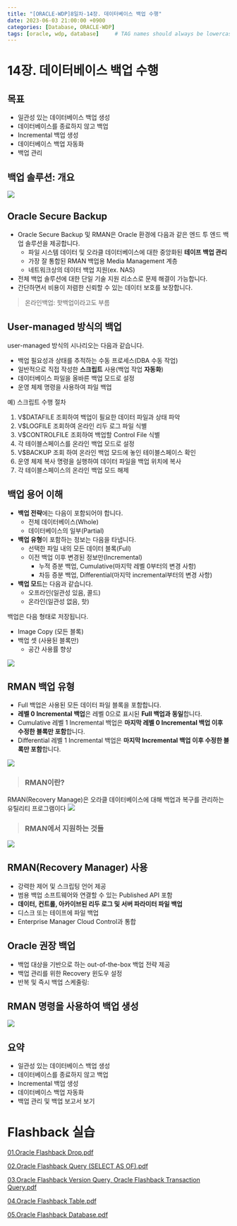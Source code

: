 ```yaml
---
title: "[ORACLE-WDP]8일차-14장. 데이터베이스 백업 수행"
date: 2023-06-03 21:00:00 +0900
categories: [Database, ORACLE-WDP]
tags: [oracle, wdp, database]     # TAG names should always be lowercase
---
```



# 14장. 데이터베이스 백업 수행

## 목표
- 일관성 있는 데이터베이스 백업 생성
- 데이터베이스를 종료하지 않고 백업
- Incremental 백업 생성
- 데이터베이스 백업 자동화
- 백업 관리

## 백업 솔루션: 개요
![](https://velog.velcdn.com/images/syshin0116/post/feb04f3c-6bab-4b95-92ce-3ba32679f00a/image.png)


## Oracle Secure Backup
- Oracle Secure Backup 및 RMAN은 Oracle 환경에 다음과 같은 엔드 투 엔드 백업 솔루션을 제공합니다.
	- 파일 시스템 데이터 및 오라클 데이터베이스에 대한 중앙화된 **테이프 백업 관리**
	- 가장 잘 통합된 RMAN 백업용 Media Management 계층
	- 네트워크상의 데이터 백업 지원(ex. NAS)
- 전체 백업 솔루션에 대한 단일 기술 지원 리소스로 문제 해결이 가능합니다.
- 간단하면서 비용이 저렴한 신뢰할 수 있는 데이터 보호를 보장합니다.

>온라인백업: 핫백업이라고도 부름

## User-managed 방식의 백업
user-managed 방식의 시나리오는 다음과 같습니다.
- 백업 필요성과 상태를 추적하는 수동 프로세스(DBA 수동 작업)
- 일반적으로 직접 작성한 **스크립트** 사용(백업 작업 **자동화**)
- 데이터베이스 파일을 올바른 백업 모드로 설정
- 운영 체제 명령을 사용하여 파일 백업

예) 스크립트 수행 절차
1. V$DATAFILE 조회하여 백업이 필요한 데이터 파일과 상태 파악
2. V$LOGFILE 조회하여 온라인 리두 로그 파일 식별
3. V$CONTROLFILE 조회하여 백업할 Control File 식별
4. 각 테이블스페이스를 온라인 백업 모드로 설정
5. V$BACKUP 조회 하여 온라인 백업 모드에 놓인 테이블스페이스 확인
6. 운영 체제 복사 명령을 실행하여 데이터 파일을 백업 위치에 복사
7. 각 테이블스페이스의 온라인 백업 모드 해제

## 백업 용어 이해
- **백업 전략**에는 다음이 포함되어야 합니다.
	- 전체 데이터베이스(Whole)
	- 데이터베이스의 일부(Partial)
- **백업 유형**이 포함하는 정보는 다음을 타냅니다.
	- 선택한 파일 내의 모든 데이터 블록(Full)
	- 이전 백업 이후 변경된 정보만(Incremental)
		- 누적 증분 백업, Cumulative(마지막 레벨 0부터의 변경 사항)
		- 차등 증분 백업, Differential(마지막 incremental부터의 변경 사항)
- **백업 모드**는 다음과 같습니다.
	- 오프라인(일관성 있음, 콜드)
	- 온라인(일관성 없음, 핫)

백업은 다음 형태로 저장됩니다.
- Image Copy (모든 블록)
- 백업 셋 (사용된 블록만)
	- 공간 사용률 향상
    
![](https://velog.velcdn.com/images/syshin0116/post/df74b9a3-0aa1-4d3f-b011-baa86f67e360/image.png)


## RMAN 백업 유형
- Full 백업은 사용된 모든 데이터 파일 블록을 포함합니다.
- **레벨 0 Incremental 백업**은 레벨 0으로 표시된 **Full 백업과 동일**합니다.
- Cumulative 레벨 1 Incremental 백업은 **마지막 레벨 0 Incremental 백업 이후 수정한 블록만 포함**합니다.
- Differential 레벨 1 Incremental 백업은 **마지막 Incremental 백업 이후 수정한 블록만 포함**합니다.

![](https://velog.velcdn.com/images/syshin0116/post/e64ce6eb-8308-4280-a616-aae0ea1a36ab/image.png)

> ### RMAN이란?
RMAN(Recovery Manage)은 오라클 데이터베이스에 대해 백업과 복구를 관리하는 유틸리티 프로그램이다
![](https://velog.velcdn.com/images/syshin0116/post/1ac59db9-3e38-4e62-9f96-0cade9c902a8/image.png)

> ### RMAN에서 지원하는 것들
![](https://velog.velcdn.com/images/syshin0116/post/e4e4cd9d-6a47-4537-825b-694c3fc07c4b/image.png)

## RMAN(Recovery Manager) 사용
- 강력한 제어 및 스크립팅 언어 제공
- 범용 백업 소프트웨어와 연결할 수 있는 Published API 포함
- **데이터, 컨트롤, 아카이브된 리두 로그 및 서버 파라미터 파일 백업**
- 디스크 또는 테이프에 파일 백업
- Enterprise Manager Cloud Control과 통합

## Oracle 권장 백업
- 백업 대상을 기반으로 하는 out-of-the-box 백업 전략 제공
- 백업 관리를 위한 Recovery 윈도우 설정
- 반복 및 즉시 백업 스케줄링:

## RMAN 명령을 사용하여 백업 생성
![](https://velog.velcdn.com/images/syshin0116/post/56df8977-eca8-4b9c-aa7e-90c43d2f76ee/image.png)

## 요약
- 일관성 있는 데이터베이스 백업 생성
- 데이터베이스를 종료하지 않고 백업
- Incremental 백업 생성
- 데이터베이스 백업 자동화
- 백업 관리 및 백업 보고서 보기

    
# Flashback 실습

[01.Oracle Flashback Drop.pdf](https://github.com/syshin0116/Study/files/11641851/01.Oracle.Flashback.Drop.pdf)

[02.Oracle Flashback Query (SELECT AS OF).pdf](https://github.com/syshin0116/Study/files/11641852/02.Oracle.Flashback.Query.SELECT.AS.OF.pdf)

[03.Oracle Flashback Version Query, Oracle Flashback Transaction Query.pdf](https://github.com/syshin0116/Study/files/11641853/03.Oracle.Flashback.Version.Query.Oracle.Flashback.Transaction.Query.pdf)

[04.Oracle Flashback Table.pdf](https://github.com/syshin0116/Study/files/11641854/04.Oracle.Flashback.Table.pdf)

[05.Oracle Flashback Database.pdf](https://github.com/syshin0116/Study/files/11641855/05.Oracle.Flashback.Database.pdf)
